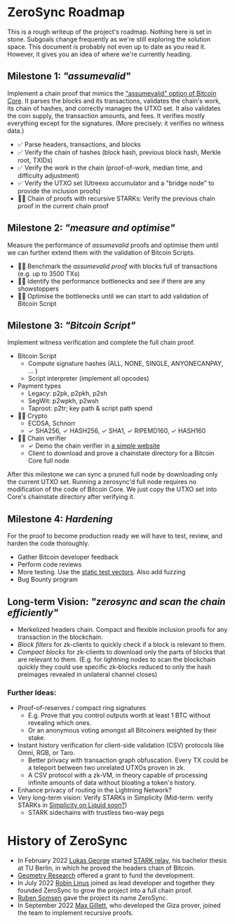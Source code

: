 # ZeroSync Roadmap

This is a rough writeup of the project's roadmap. Nothing here is set in stone. Subgoals change frequently as we're still exploring the solution space. This document is probably not even up to date as you read it. However, it gives you an idea of where we're currently heading.


## Milestone 1: *"assumevalid"*

Implement a chain proof that mimics the ["assumevalid" option of Bitcoin Core](https://bitcoincore.org/en/2017/03/08/release-0.14.0/#assumed-valid-blocks). It parses the blocks and its transactions, validates the chain's work, its chain of hashes, and correctly manages the UTXO set. It also validates the coin supply, the transaction amounts, and fees. It verifies mostly everything except for the signatures. (More precisely: it verifies no witness data.)

- ✅ Parse headers, transactions, and blocks
- ✅ Verify the chain of hashes (block hash, previous block hash, Merkle root, TXIDs)
- ✅ Verify the work in the chain (proof-of-work, median time, and difficulty adjustment)
- ✅ Verify the UTXO set (Utreexo accumulator and a "bridge node" to provide the inclusion proofs)
- 👷‍♂️ Chain of proofs with recursive STARKs: Verify the previous chain proof in the current chain proof


## Milestone 2: *"measure and optimise"* 

Measure the performance of *assumevalid* proofs and optimise them until we can further extend them with the validation of Bitcoin Scripts.

- 👷‍♂️ Benchmark the *assumevalid proof* with blocks full of transactions (e.g. up to 3500 TXs)
- 👷‍♂️ Identify the performance bottlenecks and see if there are any showstoppers
- 👷‍♂️ Optimise the bottlenecks until we can start to add validation of Bitcoin Script


## Milestone 3: *"Bitcoin Script"*

Implement witness verification and complete the full chain proof. 

- Bitcoin Script
	- Compute signature hashes (ALL, NONE, SINGLE, ANYONECANPAY, ... )
	- Script interpreter (implement all opcodes)
- Payment types
	- Legacy: p2pk, p2pkh, p2sh
	- SegWit: p2wpkh, p2wsh
	- Taproot: p2tr; key path & script path spend
- 👷‍♂️ Crypto
	- ECDSA, Schnorr
	- ✓ SHA256, ✓ HASH256, ✓ SHA1, ✓ RIPEMD160, ✓ HASH160
- 👷‍♂️ Chain verifier
	- ✓ Demo the chain verifier in [a simple website](https://zerosync.org)
	- Client to download and prove a chainstate directory for a Bitcoin Core full node
	

After this milestone we can sync a pruned full node by downloading only the current UTXO set. Running a zerosync'd full node requires no modification of the code of Bitcoin Core. We just copy the UTXO set into Core's chainstate directory after verifying it.


## Milestone 4: *Hardening*
For the proof to become production ready we will have to test, review, and harden the code thoroughly.

- Gather Bitcoin developer feedback
- Perform code reviews
- More testing. Use the [static test vectors](https://raw.githubusercontent.com/bitcoin-core/qa-assets/main/unit_test_data/script_assets_test.json). Also add fuzzing
- Bug Bounty program


## Long-term Vision: *"zerosync and scan the chain efficiently"*

- Merkelized headers chain. Compact and flexible inclusion proofs for any transaction in the blockchain.
- *Block filters* for zk-clients to quickly check if a block is relevant to them.
- *Compact blocks* for zk-clients to download only the parts of blocks that are relevant to them. (E.g. for lightning nodes to scan the blockchain quickly they could use specific zk-blocks reduced to only the hash preimages revealed in unilateral channel closes)


### Further Ideas:
- Proof-of-reserves / compact ring signatures
	- E.g. Prove that you control outputs worth at least 1 BTC without revealing which ones. 
	- Or an anonymous voting amongst all Bitcoiners weighted by their stake.
- Instant history verification for client-side validation (CSV) protocols like Omni, RGB, or Taro. 
	- Better privacy with transaction graph obfuscation. Every TX could be a teleport between two unrelated UTXOs proven in zk.
	- A CSV protocol with a zk-VM, in theory capable of processing infinite amounts of data without bloating a token's history.
- Enhance privacy of routing in the Lightning Network?
- Very long-term vision: Verify STARKs in Simplicity (Mid-term: verify STARKs in [Simplicity on Liquid soon?](https://www.youtube.com/watch?t=1185&v=i1g9fm6g5Cg)) 
	- STARK sidechains with trustless two-way pegs


# History of ZeroSync

- In February 2022 [Lukas George](https://github.com/lucidLuckylee) started [STARK relay](https://github.com/lucidLuckylee/LightSync), his bachelor thesis at TU Berlin, in which he proved the headers chain of Bitcoin.
- [Geometry Research](https://geometryresearch.xyz) offered a grant to fund the development.
- In July 2022 [Robin Linus](https://robinlinus.com) joined as lead developer and together they founded ZeroSync to grow the project into a full chain proof.
- [Ruben Somsen](https://medium.com/@RubenSomsen/snarks-and-the-future-of-blockchains-55b82012452b) gave the project its name ZeroSync. 
- In September 2022 [Max Gillett](https://github.com/maxgillett), who developed the Giza prover, joined the team to implement recursive proofs.

